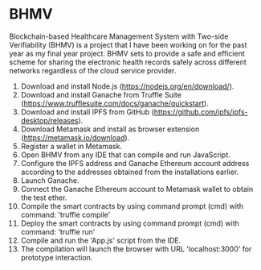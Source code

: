 # BHMV
Blockchain-based Healthcare Management System with Two-side Verifiability (BHMV) is a project that I have been working on for the past year as my final year project. BHMV sets to provide a safe and efficient scheme for sharing the electronic health records safely across different networks regardless of the cloud service provider. 

1.  Download and install Node.js (https://nodejs.org/en/download/). 
2.  Download and install Ganache from Truffle Suite (https://www.trufflesuite.com/docs/ganache/quickstart).
3.  Download and install IPFS from GitHub (https://github.com/ipfs/ipfs-desktop/releases).
4.  Download Metamask and install as browser extension (https://metamask.io/download).
5.  Register a wallet in Metamask.
6.  Open BHMV from any IDE that can compile and run JavaScript.
7.  Configure the IPFS address and Ganache Ethereum account address according to the addresses obtained from the installations earlier.
8.  Launch Ganache.
9.  Connect the Ganache Ethereum account to Metamask wallet to obtain the test ether.
10. Compile the smart contracts by using command prompt (cmd) with command: 'truffle compile'
11. Deploy the smart contracts by using command prompt (cmd) with command: 'truffle run'
12. Compile and run the 'App.js' script from the IDE.
13. The compilation will launch the browser with URL 'localhost:3000' for prototype interaction.


